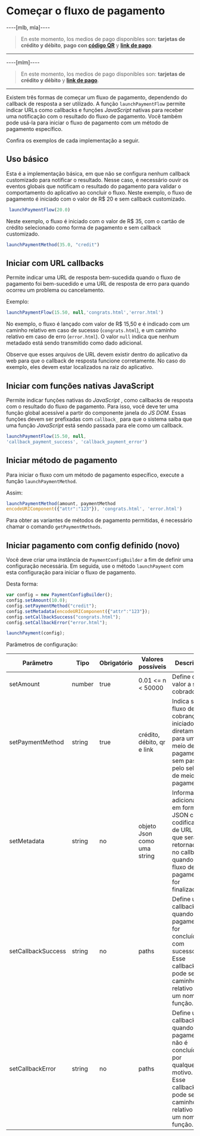 # Começar o fluxo de pagamento

----[mlb, mla]----
> En este momento, los medios de pago disponibles son: **tarjetas de crédito y débito**, **pago con [código QR](/developers/es/docs/qr-code/landing)** y **[link de pago](/developers/es/docs/payment-link/intro-button)**.

------------
----[mlm]----
> En este momento, los medios de pago disponibles son: **tarjetas de crédito y débito** y **[link de pago](/developers/es/docs/payment-link/intro-button)**.

------------

Existem três formas de começar um fluxo de pagamento, dependendo do callback de resposta a ser utilizado. A função `launchPaymentFlow` permite indicar URLs como callbacks e funções _JavaScript_ nativas para receber uma notificação com o resultado do fluxo de pagamento. Você também pode usá-la para iniciar o fluxo de pagamento com um método de pagamento específico.

Confira os exemplos de cada implementação a seguir.

## Uso básico

Esta é a implementação básica, em que não se configura nenhum callback customizado para notificar o resultado. Nesse caso, é necessário ouvir os eventos globais que notificam o resultado do pagamento para validar o comportamento do aplicativo ao concluir o fluxo. Neste exemplo, o fluxo de pagamento é iniciado com o valor de R$ 20 e sem callback customizado.

```javascript
 launchPaymentFlow(20.0)
```

Neste exemplo, o fluxo é iniciado com o valor de R$ 35, com o cartão de crédito selecionado como forma de pagamento e sem callback customizado.

```javascript
launchPaymentMethod(35.0, "credit")
```

## Iniciar com URL callbacks

Permite indicar uma URL de resposta bem-sucedida quando o fluxo de pagamento foi bem-sucedido e uma URL de resposta de erro para quando ocorreu um problema ou cancelamento. 

Exemplo:

```javascript
launchPaymentFlow(15.50, null,'congrats.html','error.html')
```

No exemplo, o fluxo é lançado com valor de R$ 15,50 e é indicado com um caminho relativo em caso de sucesso (`congrats.html`), e um caminho relativo em caso de erro (`error.html`). O valor `null` indica que nenhum metadado está sendo transmitido como dado adicional.

Observe que esses arquivos de URL devem existir dentro do aplicativo da web para que o callback de resposta funcione corretamente. No caso do exemplo, eles devem estar localizados na raiz do aplicativo.

## Iniciar com funções nativas JavaScript

Permite indicar funções nativas do _JavaScript_ , como callbacks de resposta com o resultado do fluxo de pagamento. Para isso, você deve ter uma função global acessível a partir do componente janela do _JS DOM_. Essas funções devem ser prefixadas com `callback_` para que o sistema saiba que uma função _JavaScript_ está sendo passada para ele como um callback.

```javascript
launchPaymentFlow(15.50, null,
'callback_payment_success', 'callback_payment_error')
```

## Iniciar método de pagamento

Para iniciar o fluxo com um método de pagamento específico, execute a função `launchPaymentMethod`. 

Assim:

```javascript
launchPaymentMethod(amount, paymentMethod
encodeURIComponent({"attr":"123"}), 'congrats.html', 'error.html')
```

Para obter as variantes de métodos de pagamento permitidas, é necessário chamar o comando `getPaymentMethods`.

## Iniciar pagamento com config definido (novo)

Você deve criar uma instância de `PaymentConfigBuilder` a fim de definir uma configuração necessária. Em seguida, use o método `launchPayment` com esta configuração para iniciar o fluxo de pagamento. 

Desta forma:

```javascript
var config = new PaymentConfigBuilder();
config.setAmount(10.0);
config.setPaymentMethod("credit");
config.setMetadata(encodeURIComponent({"attr":"123"});
config.setCallbackSuccess("congrats.html");
config.setCallbackError("error.html");

launchPayment(config);
```

Parâmetros de configuração:

| Parâmetro  | Tipo  | Obrigatório  | Valores possíveis | Descrição |
| --- | --- | --- | --- | --- |
| setAmount | number | true | 0.01 <= n <  50000 | Define o valor a ser cobrado. | 
| setPaymentMethod | string | true | crédito, débito, qr e link | Indica se o fluxo de cobrança é iniciado diretamente para um meio de pagamento sem passar pelo seletor de meio de pagamento. | 
| setMetadata | string | no | objeto Json como uma string | Informações adicionais em formato JSON com codificação de URL e que serão retornadas no callback quando o fluxo de pagamento for finalizado. | 
| setCallbackSuccess | string | no | paths | Define um callback quando o pagamento for concluído com sucesso. Esse callback pode ser um caminho relativo ou um nome de função. | 
| setCallbackError | string | no | paths | Define um callback quando o pagamento não é concluído por qualquer motivo. Esse callback pode ser um caminho relativo ou um nome de função. | 